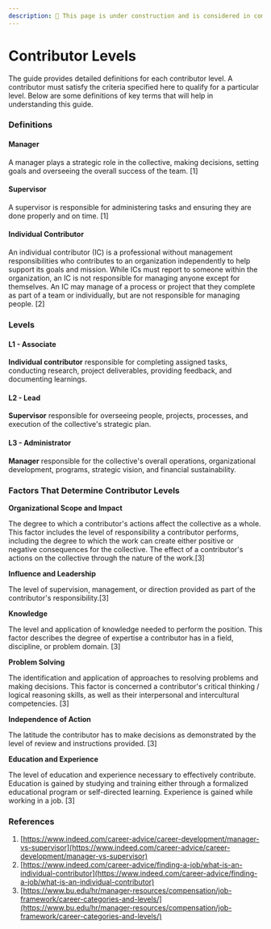 ```yaml
---
description: 🚧 This page is under construction and is considered in complete 🚧
---
```


# Contributor Levels

The guide provides detailed definitions for each contributor level. A contributor must satisfy the criteria specified here to qualify for a particular level. Below are some definitions of key terms that will help in understanding this guide.

### Definitions

#### Manager

A manager plays a strategic role in the collective, making decisions, setting goals and overseeing the overall success of the team. \[1]

#### Supervisor

A supervisor is responsible for administering tasks and ensuring they are done properly and on time. \[1]

#### Individual Contributor

An individual contributor (IC) is a professional without management responsibilities who contributes to an organization independently to help support its goals and mission. While ICs must report to someone within the organization, an IC is not responsible for managing anyone except for themselves. An IC may manage of a process or project that they complete as part of a team or individually, but are not responsible for managing people. \[2]

### Levels

#### L1 - Associate

**Individual contributor** responsible for completing assigned tasks, conducting research, project deliverables, providing feedback, and documenting learnings.

#### L2 - Lead

**Supervisor** responsible for overseeing people, projects, processes, and execution of the collective's strategic plan.

#### L3 - Administrator

**Manager** responsible for the collective's overall operations, organizational development, programs, strategic vision, and financial sustainability.

### Factors That Determine Contributor Levels

**Organizational Scope and Impact**

The degree to which a contributor's actions affect the collective as a whole. This factor includes the level of responsibility a contributor performs, including the degree to which the work can create either positive or negative consequences for the collective. The effect of a contributor's actions on the collective through the nature of the work.\[3]

**Influence and Leadership**

The level of supervision, management, or direction provided as part of the contributor's responsibility.\[3]

**Knowledge**

The level and application of knowledge needed to perform the position. This factor describes the degree of expertise a contributor has in a field, discipline, or problem domain. \[3]

**Problem Solving**

The identification and application of approaches to resolving problems and making decisions. This factor is concerned a contributor's critical thinking / logical reasoning skills, as well as their interpersonal and intercultural competencies. \[3]

**Independence of Action**

The latitude the contributor has to make decisions as demonstrated by the level of review and instructions provided. \[3]

**Education and Experience**

The level of education and experience necessary to effectively contribute. Education is gained by studying and training either through a formalized educational program or self-directed learning. Experience is gained while working in a job. \[3]

### References

1. [https://www.indeed.com/career-advice/career-development/manager-vs-supervisor](https://www.indeed.com/career-advice/career-development/manager-vs-supervisor)
2. [https://www.indeed.com/career-advice/finding-a-job/what-is-an-individual-contributor](https://www.indeed.com/career-advice/finding-a-job/what-is-an-individual-contributor)
3. [https://www.bu.edu/hr/manager-resources/compensation/job-framework/career-categories-and-levels/](https://www.bu.edu/hr/manager-resources/compensation/job-framework/career-categories-and-levels/)
